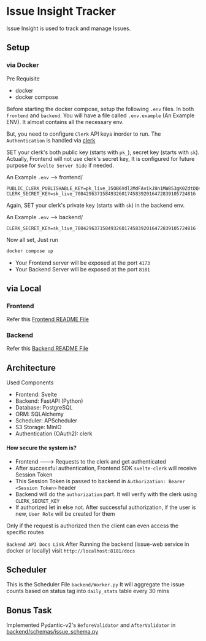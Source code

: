 # Issue Insight Tracker
Issue Insight is used to track and manage Issues. 

## Setup

### via Docker

Pre Requisite
* docker 
* docker compose

Before starting the docker compose, setup the following `.env` files. 
In both `frontend` and `backend`. You will have a file called `.env.example` (An Example ENV). It almost contains all the necessary env. 

But, you need to configure `Clerk` API keys inorder to run. The `Authentication` is handled via [clerk](https://clerk.com/)

SET your clerk's both public key (starts with `pk_`), secret key (starts with `sk`). Actually, Frontend will not use clerk's secret key, It is configured for future purpose for `Svelte Server Side` if needed.

An Example `.env` --> frontend/
```
PUBLIC_CLERK_PUBLISHABLE_KEY=pk_live_35OB6Vdl2MdFAvikJ8n1MW8S3gK0ZdtDQ4A9yf3B1I
CLERK_SECRET_KEY=sk_live_70842963715849326017458392016472839105724816
```

Again, SET your clerk's private key (starts with `sk`) in the backend env.

An Example `.env` --> backend/
```
CLERK_SECRET_KEY=sk_live_70842963715849326017458392016472839105724816
```

Now all set, Just run
```sh
docker compose up
```

* Your Frontend server will be exposed at the port `4173`
* Your Backend Server will be exposed at the port `8181`

## via Local

### Frontend
Refer this [Frontend README File](frontend/README.md)

### Backend
Refer this [Backend README File](backend/README.md)

## Architecture 

Used Components

* Frontend: Svelte
* Backend: FastAPI (Python)
* Database: PostgreSQL
* ORM: SQLAlchemy
* Scheduler: APScheduler
* S3 Storage: MinIO 
* Authentication (OAuth2): clerk
#### How secure the system is?
* Frontend ---> Requests to the clerk and get authenticated
* After successful authentication, Frontend SDK `svelte-clerk` will receive Session Token
* This Session Token is passed to backend in `Authorization: Bearer <Session Token>` header
* Backend will do the `authorization` part. It will verify with the clerk using `CLERK_SECRET_KEY`
* If authorized let in else not. After successful authorization, if the user is new, `User Role` will be created for them

Only if the request is authorized then the client can even access the specific routes

`Backend API Docs Link`
After Running the backend (issue-web service in docker or locally) visit `http://localhost:8181/docs`  

## Scheduler 
This is the Scheduler File `backend/Worker.py` It will aggregate the issue counts based on status tag into `daily_stats` table every 30 mins

## Bonus Task
Implemented Pydantic-v2's `BeforeValidator` and `AfterValidator` in 
[backend/schemas/issue_schema.py](backend/schemas/issue_schema.py)

